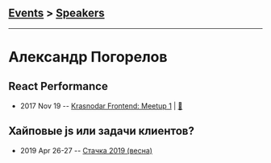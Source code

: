 ## [Events](../README.md) > [Speakers](../speakers.md)
---

# Александр Погорелов

## React Performance
- 2017 Nov 19 -- [Krasnodar Frontend: Meetup 1](https://www.youtube.com/watch?v=FTfwySjsfLw)  | [:notebook:](https://yadi.sk/i/slPk-trD3V2YB5)  
## Хайповые js или задачи клиентов?
- 2019 Apr 26-27 -- [Стачка 2019 (весна)](https://www.youtube.com/watch?v=hqLApt7pfpI&list=PL8EJzNcJZNp2AMwQWiFhpGjhkjUwghXBg&index=3)    
